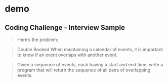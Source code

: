 # demo

## Coding Challenge - Interview Sample

> Here’s the problem:

> Double Booked
> When maintaining a calendar of events, it is important to know if an event overlaps with another event.

> Given a sequence of events, each having a start and end time, write a program that will return the sequence of all pairs of overlapping events.



 

